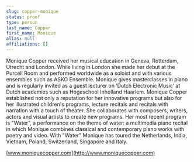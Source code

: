 ```yaml
---
slug: copper-monique
status: proof
type: person
last_name: Copper
first_name: Monique
alias: null
affiliations: []
---
```


Monique Copper received her musical education in Geneva, Rotterdam, Utrecht and London. While living in London she made her debut at the Purcell Room and performed worldwide as a soloist and with various ensembles such as ASKO Ensemble. Monique gives masterclasses in piano and is regularly invited as a guest lecturer on ‘Dutch Electronic Music’ at Dutch academies such as Hogeschool Inholland Haarlem. Monique Copper established not only a reputation for her innovative programs but also for her illustrated children's programs, lecture recitals and recitals with narration with a touch of theater. She collaborates with composers, writers, actors and visual artists to create new programs. Her most recent program is "Water”, a performance on the theme of water: a multimedia piano recital in which Monique combines classical and contemporary piano works with poetry and video. With "Water" Monique has toured the Netherlands, India, Vietnam, Poland, Switzerland, Singapore and Italy.

[www.moniquecopper.com](http://www.moniquecopper.com)
